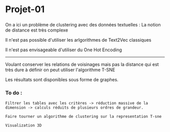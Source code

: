 # Projet-01

###

On a ici un problème de clustering avec des données textuelles : La notion de distance est très complexe

Il n'est pas possible d'utiliser les arlgorithmes de Text2Vec classiques

Il n'est pas envisageable d'utiliser du One Hot Encoding

------------------------------------------------------

Voulant conserver les relations de voisinages mais pas la distance qui est très dure à définir on peut utiliser l'algorithme T-SNE

Les résultats sont disponibles sous forme de graphes.









### To do :
    Filtrer les tables avec les critères -> réduction massive de la dimension -> calculs réduits de plusieurs ordres de grandeur.
    
    Faire tourner un algorithme de clustering sur la representation T-sne
    
    Visualization 3D
    
    
